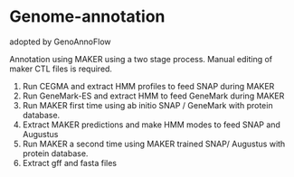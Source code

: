 # Genome-annotation
  adopted by GenoAnnoFlow

Annotation using MAKER using a two stage process. Manual editing of maker CTL files is required.
  1. Run CEGMA and extract HMM profiles to feed SNAP during MAKER
  2. Run GeneMark-ES and extract HMM to feed GeneMark during MAKER
  3. Run MAKER first time using ab initio SNAP / GeneMark with protein database.
  4. Extract MAKER predictions and make HMM modes to feed SNAP and Augustus
  5. Run MAKER a second time using MAKER trained SNAP/ Augustus with protein database.
  6. Extract gff and fasta files
